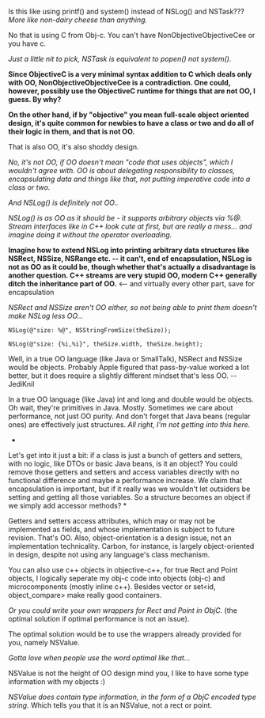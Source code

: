 Is this like using printf() and system() instead of NSLog() and NSTask??? *More like non-dairy cheese than anything.*

No that is using C from Obj-c. You can't have NonObjectiveObjectiveCee or you have c.

*Just a little nit to pick, NSTask is equivalent to popen() not system().*

**Since ObjectiveC is a very minimal syntax addition to C which deals only with OO, NonObjectiveObjectiveCee is a contradiction. One could, however, possibly use the ObjectiveC runtime for things that are not OO, I guess. By why?**

**On the other hand, if by "objective" you mean full-scale object oriented design, it's quite common for newbies to have a class or two and do all of their logic in them, and that is not OO.**

That is also OO, it's also shoddy design.

*No, it's not OO, if OO doesn't mean "code that uses objects", which I wouldn't agree with. OO is about delegating responsibility to classes, encapsulating data and things like that, not putting imperative code into a class or two.*

*And NSLog() is definitely not OO..*

*NSLog() is as OO as it should be - it supports arbitrary objects via %@. Stream interfaces like in C++ look cute at first, but are really a mess... and imagine doing it without the operator overloading.*

**Imagine how to extend NSLog into printing arbitrary data structures like NSRect, NSSize, NSRange etc. -- it can't, end of encapsulation, NSLog is not as OO as it could be, though whether that's actually a disadvantage is another question. C++ streams are very stupid OO, modern C++ generally ditch the inheritance part of OO.** <-- and virtually every other part, save for encapsulation

*NSRect and NSSize aren't OO either, so not being able to print them doesn't make NSLog less OO...*

    NSLog(@"size: %@", NSStringFromSize(theSize));

    NSLog(@"size: {%i,%i}", theSize.width, theSize.height);

Well, in a true OO language (like Java or SmallTalk), NSRect and NSSize would be objects. Probably Apple figured that pass-by-value worked a lot better, but it does require a slightly different mindset that's less OO. --JediKnil

In a true OO language (like Java) int and long and double would be objects. Oh wait, they're primitives in Java. Mostly. Sometimes we care about performance, not just OO purity. And don't forget that Java beans (regular ones) are effectively just structures. *All right, I'm not getting into this here.*

*
Let's get into it just a bit: if a class is just a bunch of getters and setters, with no logic, like DTOs or basic Java beans, is it an object? You could remove those getters and setters and access variables directly with no functional difference and maybe a performance increase. We claim that encapsulation is important, but if it really was we wouldn't let outsiders be setting and getting all those variables. So a structure becomes an object if we simply add accessor methods?
*

Getters and setters access attributes, which may or may not be implemented as fields, and whose implementation is subject to future revision. That's OO.
Also, object-orientation is a design issue, not an implementation technicality. Carbon, for instance, is largely object-oriented in design, despite not using any language's class mechanism.

You can also use c++ objects in objective-c++, for true Rect and Point objects, I logically seperate my obj-c code into objects (obj-c) and microcomponents (mostly inline c++). Besides vector<id> or set<id, object_compare> make really good containers.

*Or you could write your own wrappers for Rect and Point in ObjC.* (the optimal solution if optimal performance is not an issue).

The optimal solution would be to use the wrappers already provided for you, namely NSValue.

*Gotta love when people use the word optimal like that...*

NSValue is not the height of OO design mind you, I like to have some type information with my objects :)

*NSValue does contain type information, in the form of a ObjC encoded type string.* Which tells you that it is an NSValue, not a rect or point.
